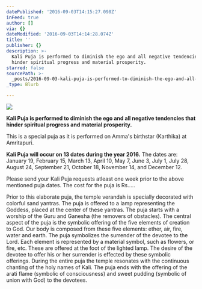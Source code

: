 ```yaml
---
datePublished: '2016-09-03T14:15:27.098Z'
inFeed: true
author: []
via: {}
dateModified: '2016-09-03T14:14:28.074Z'
title: ''
publisher: {}
description: >-
  Kali Puja is performed to diminish the ego and all negative tendencies that
  hinder spiritual progress and material prosperity.
starred: false
sourcePath: >-
  _posts/2016-09-03-kali-puja-is-performed-to-diminish-the-ego-and-all-negative.md
_type: Blurb

---
```

![](https://the-grid-user-content.s3-us-west-2.amazonaws.com/44b3f85c-3ee3-43fb-8b40-b396d4e3c71b.png)

**Kali Puja is performed to diminish the ego and all negative tendencies that hinder spiritual progress and material prosperity.**

This is a special puja as it is performed on Amma's birthstar (Karthika) at Amritapuri.

**Kali Puja will occur on 13 dates during the year 2016\.** The dates are: January 19, February 15, March 13, April 10, May 7, June 3, July 1, July 28, August 24, September 21, October 18, November 14, and December 12\.

Please send your Kali Puja requests atleast one week prior to the above mentioned puja dates. The cost for the puja is Rs.....

Prior to this elaborate puja, the temple verandah is specially decorated with colorful sand yantras. The puja is offered to a lamp representing the Goddess, placed at the center of these yantras. The puja starts with a worship of the Guru and Ganesha (the removers of obstacles). The central aspect of the puja is the symbolic offering of the five elements of creation to God. Our body is composed from these five elements: ether, air, fire, water and earth. The puja symbolizes the surrender of the devotee to the Lord. Each element is represented by a material symbol, such as flowers, or fire, etc. These are offered at the foot of the lighted lamp. The desire of the devotee to offer his or her surrender is effected by these symbolic offerings. During the entire puja the temple resonates with the continuous chanting of the holy names of Kali. The puja ends with the offering of the arati flame (symbolic of consciousness) and sweet pudding (symbolic of union with God) to the devotees.